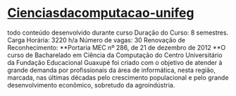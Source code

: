 # [Cienciasdacomputacao-unifeg](https://www.unifeg.edu.br/webacademico/site/descricaocurso.jsp?Ciencia-da-Computacao&codigocurso=101)
todo conteúdo desenvolvido durante curso
Duração do Curso: 8 semestres.
Carga Horária: 3220 h/a
Número de vagas: 30
Renovação de Reconhecimento: **Portaria MEC nº 286, de 21 de dezembro de 2012 **O curso de Bacharelado em Ciência da Computação do Centro Universitário da Fundação Educacional Guaxupé foi criado com o objetivo de atender à grande demanda por profissionais da área de informática, nesta região, marcada, 
nas últimas décadas pelo crescimento populacional e pelo grande desenvolvimento econômico, sobretudo da agroindústria. 
